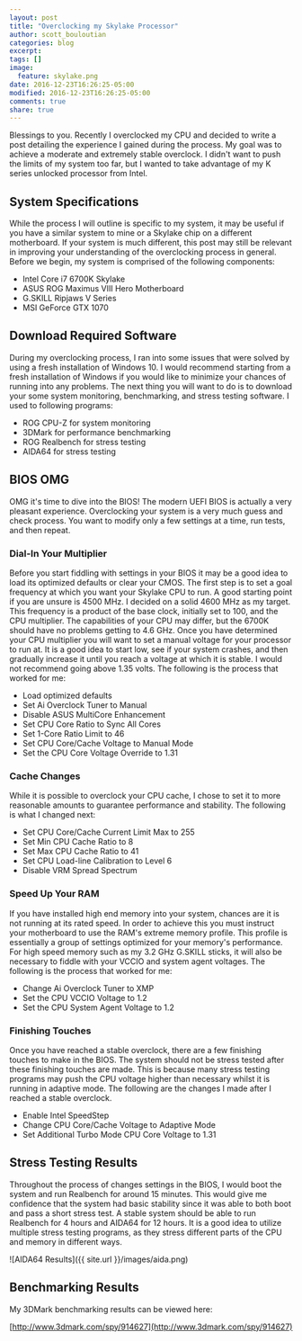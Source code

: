 ```yaml
---
layout: post
title: "Overclocking my Skylake Processor"
author: scott_bouloutian
categories: blog
excerpt:
tags: []
image:
  feature: skylake.png
date: 2016-12-23T16:26:25-05:00
modified: 2016-12-23T16:26:25-05:00
comments: true
share: true
---
```


Blessings to you. Recently I overclocked my CPU and decided to write a post detailing the experience
I gained during the process. My goal was to achieve a moderate and extremely stable overclock. I didn't
want to push the limits of my system too far, but I wanted to take advantage of my K series unlocked processor from Intel.

## System Specifications
While the process I will outline is specific to my system, it may be useful if you have a similar
system to mine or a Skylake chip on a different motherboard. If your system is much different, this
post may still be relevant in improving your understanding of the overclocking process in general.
Before we begin, my system is comprised of the following components:

- Intel Core i7 6700K Skylake
- ASUS ROG Maximus VIII Hero Motherboard
- G.SKILL Ripjaws V Series
- MSI GeForce GTX 1070

## Download Required Software
During my overclocking process, I ran into some issues that were solved by using a fresh installation
of Windows 10. I would recommend starting from a fresh installation of Windows if you would like to
minimize your chances of running into any problems. The next thing you will want to do is to download
your some system monitoring, benchmarking, and stress testing software. I used to following programs:

- ROG CPU-Z for system monitoring
- 3DMark for performance benchmarking
- ROG Realbench for stress testing
- AIDA64 for stress testing

## BIOS OMG
OMG it's time to dive into the BIOS! The modern UEFI BIOS is actually a very pleasant experience.
Overclocking your system is a very much guess and check process. You want to modify only a few
settings at a time, run tests, and then repeat.

### Dial-In Your Multiplier
Before you start fiddling with settings in your BIOS it may be a good idea to load its optimized
defaults or clear your CMOS. The first step is to set a goal frequency at which you want your Skylake
CPU to run. A good starting point if you are unsure is 4500 MHz. I decided on a solid 4600 MHz as my
target. This frequency is a product of the base clock, initially set to 100, and the CPU multiplier.
The capabilities of your CPU may differ, but the 6700K should have no problems getting to 4.6 GHz.
Once you have determined your CPU multiplier you will want to set a manual voltage for your processor
to run at. It is a good idea to start low, see if your system crashes, and then gradually increase it
until you reach a voltage at which it is stable. I would not recommend going above 1.35 volts. The following is the process that worked for me:

- Load optimized defaults
- Set Ai Overclock Tuner to Manual
- Disable ASUS MultiCore Enhancement
- Set CPU Core Ratio to Sync All Cores
- Set 1-Core Ratio Limit to 46
- Set CPU Core/Cache Voltage to Manual Mode
- Set the CPU Core Voltage Override to 1.31

### Cache Changes
While it is possible to overclock your CPU cache, I chose to set it to more reasonable amounts to
guarantee performance and stability. The following is what I changed next:

- Set CPU Core/Cache Current Limit Max to 255
- Set Min CPU Cache Ratio to 8
- Set Max CPU Cache Ratio to 41
- Set CPU Load-line Calibration to Level 6
- Disable VRM Spread Spectrum

### Speed Up Your RAM
If you have installed high end memory into your system, chances are it is not running at its rated speed.
In order to achieve this you must instruct your motherboard to use the RAM's extreme memory profile. This
profile is essentially a group of settings optimized for your memory's performance. For high speed memory
such as my 3.2 GHz G.SKILL sticks, it will also be necessary to fiddle with your VCCIO and system agent
voltages. The following is the process that worked for me:

- Change Ai Overclock Tuner to XMP
- Set the CPU VCCIO Voltage to 1.2
- Set the CPU System Agent Voltage to 1.2

### Finishing Touches
Once you have reached a stable overclock, there are a few finishing touches to make in the BIOS. The
system should not be stress tested after these finishing touches are made. This is because many stress
testing programs may push the CPU voltage higher than necessary whilst it is running in adaptive mode.
The following are the changes I made after I reached a stable overclock.

- Enable Intel SpeedStep
- Change CPU Core/Cache Voltage to Adaptive Mode
- Set Additional Turbo Mode CPU Core Voltage to 1.31

## Stress Testing Results
Throughout the process of changes settings in the BIOS, I would boot the system and run Realbench for
around 15 minutes. This would give me confidence that the system had basic stability since it was able to both boot and pass a short stress test. A stable system should be able to run Realbench for 4 hours and
AIDA64 for 12 hours. It is a good idea to utilize multiple stress testing programs, as they stress
different parts of the CPU and memory in different ways.

![AIDA64 Results]({{ site.url }}/images/aida.png)

## Benchmarking Results
My 3DMark benchmarking results can be viewed here:

[http://www.3dmark.com/spy/914627](http://www.3dmark.com/spy/914627)
